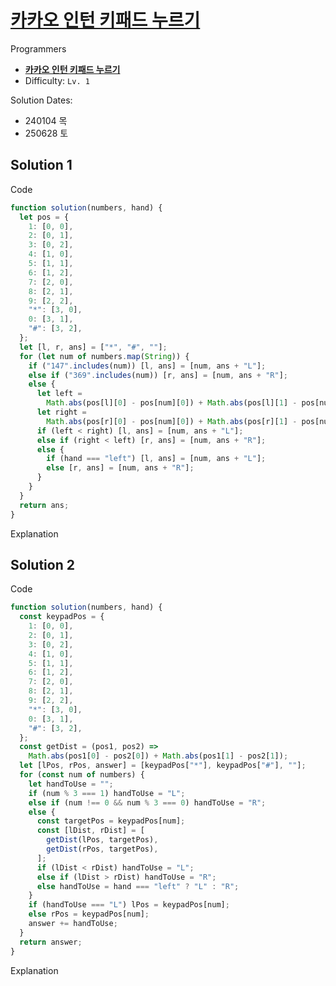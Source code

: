 # [카카오 인턴 키패드 누르기](https://school.programmers.co.kr/learn/courses/30/lessons/67256)

Programmers

- **[카카오 인턴 키패드 누르기](https://school.programmers.co.kr/learn/courses/30/lessons/67256)**
- Difficulty: `Lv. 1`

Solution Dates:

- 240104 목
- 250628 토

## Solution 1

Code

```javascript
function solution(numbers, hand) {
  let pos = {
    1: [0, 0],
    2: [0, 1],
    3: [0, 2],
    4: [1, 0],
    5: [1, 1],
    6: [1, 2],
    7: [2, 0],
    8: [2, 1],
    9: [2, 2],
    "*": [3, 0],
    0: [3, 1],
    "#": [3, 2],
  };
  let [l, r, ans] = ["*", "#", ""];
  for (let num of numbers.map(String)) {
    if ("147".includes(num)) [l, ans] = [num, ans + "L"];
    else if ("369".includes(num)) [r, ans] = [num, ans + "R"];
    else {
      let left =
        Math.abs(pos[l][0] - pos[num][0]) + Math.abs(pos[l][1] - pos[num][1]);
      let right =
        Math.abs(pos[r][0] - pos[num][0]) + Math.abs(pos[r][1] - pos[num][1]);
      if (left < right) [l, ans] = [num, ans + "L"];
      else if (right < left) [r, ans] = [num, ans + "R"];
      else {
        if (hand === "left") [l, ans] = [num, ans + "L"];
        else [r, ans] = [num, ans + "R"];
      }
    }
  }
  return ans;
}
```

Explanation

## Solution 2

Code

```javascript
function solution(numbers, hand) {
  const keypadPos = {
    1: [0, 0],
    2: [0, 1],
    3: [0, 2],
    4: [1, 0],
    5: [1, 1],
    6: [1, 2],
    7: [2, 0],
    8: [2, 1],
    9: [2, 2],
    "*": [3, 0],
    0: [3, 1],
    "#": [3, 2],
  };
  const getDist = (pos1, pos2) =>
    Math.abs(pos1[0] - pos2[0]) + Math.abs(pos1[1] - pos2[1]);
  let [lPos, rPos, answer] = [keypadPos["*"], keypadPos["#"], ""];
  for (const num of numbers) {
    let handToUse = "";
    if (num % 3 === 1) handToUse = "L";
    else if (num !== 0 && num % 3 === 0) handToUse = "R";
    else {
      const targetPos = keypadPos[num];
      const [lDist, rDist] = [
        getDist(lPos, targetPos),
        getDist(rPos, targetPos),
      ];
      if (lDist < rDist) handToUse = "L";
      else if (lDist > rDist) handToUse = "R";
      else handToUse = hand === "left" ? "L" : "R";
    }
    if (handToUse === "L") lPos = keypadPos[num];
    else rPos = keypadPos[num];
    answer += handToUse;
  }
  return answer;
}
```

Explanation
